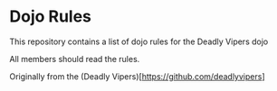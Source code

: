 Dojo Rules
==========

This repository contains a list of dojo rules for the Deadly Vipers dojo

All members should read the rules.

Originally from the (Deadly Vipers)[https://github.com/deadlyvipers]
